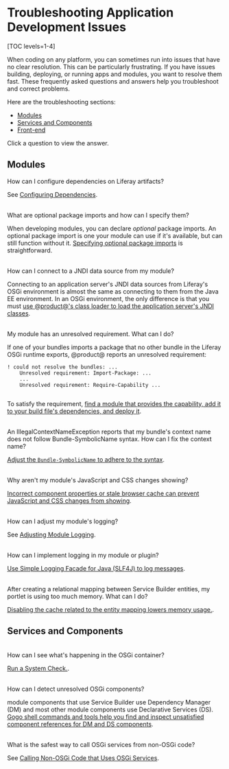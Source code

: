 # Troubleshooting Application Development Issues

[TOC levels=1-4]

When coding on any platform, you can sometimes run into issues that have no
clear resolution. This can be particularly frustrating. If you have issues
building, deploying, or running apps and modules, you want to resolve them
fast. These frequently asked questions and answers help you troubleshoot and
correct problems. 

Here are the troubleshooting sections:

-   [Modules](#modules)
-   [Services and Components](#services-and-components)
-   [Front-end](/docs/7-2/appdev/-/knowledge_base/a/troubleshooting-front-end-development-issues)

Click a question to view the answer.

## Modules

<div class="ldn-faq-question">
  <span class="ldn-faq-toggle-button" data-show="false" style="font-weight: normal;">How can I configure dependencies on Liferay artifacts?&nbsp;<span class="icon-caret-right" style="pointer-events:none;"></span></span>
  <div class="hide">  
    <p>See <a href="/docs/7-2/frameworks/-/knowledge_base/f/configuring-dependencies">Configuring Dependencies</a>. </p>
  </div>
</div>

<br/>
<div class="ldn-faq-question">
  <span class="ldn-faq-toggle-button" data-show="false" style="font-weight: normal;">What are optional package imports and how can I specify them?&nbsp;<span class="icon-caret-right" style="pointer-events:none;"></span></span>
  <div class="hide">  
    <p>When developing modules, you can declare <em>optional</em> package imports. An optional package import is one your module can use if it's available, but can still function without it. <a href="/docs/7-2/appdev/-/knowledge_base/a/declaring-optional-import-package-requirements">Specifying optional package imports</a> is straightforward. </p>
  </div>
</div>

<br/>
<div class="ldn-faq-question">
  <span class="ldn-faq-toggle-button" data-show="false" style="font-weight: normal;">How can I connect to a JNDI data source from my module?&nbsp;<span class="icon-caret-right" style="pointer-events:none;"></span></span>
  <div class="hide">  
    <p>Connecting to an application server's JNDI data sources from Liferay's OSGi environment is almost the same as connecting to them from the Java EE environment. In an OSGi environment, the only difference is that you must <a href="/docs/7-2/appdev/-/knowledge_base/a/connecting-to-data-sources-using-jndi">use @product@'s class loader to load the application server's JNDI classes</a>. </p>
  </div>
</div>

<br/>
<div class="ldn-faq-question">
  <span class="ldn-faq-toggle-button" data-show="false" style="font-weight: normal;">My module has an unresolved requirement. What can I do?&nbsp;<span class="icon-caret-right" style="pointer-events:none;"></span></span>
  <div class="hide">  
    <p>If one of your bundles imports a package that no other bundle in the Liferay OSGi runtime exports, @product@ reports an unresolved requirement:</p>
    <pre><code>! could not resolve the bundles: ...
    Unresolved requirement: Import-Package: ...
    ...
    Unresolved requirement: Require-Capability ...
    </code></pre>
    <p>To satisfy the requirement, <a href="/docs/7-2/appdev/-/knowledge_base/a/resolving-bundle-requirements">find a module that provides the capability, add it to your build file's dependencies, and deploy it</a>. </p>
  </div>
</div> 

<br/>
<div class="ldn-faq-question">
  <span class="ldn-faq-toggle-button" data-show="false" style="font-weight: normal;">An IllegalContextNameException reports that my bundle's context name does not follow Bundle-SymbolicName syntax. How can I fix the context name?&nbsp;<span class="icon-caret-right" style="pointer-events:none;"></span></span>
  <div class="hide">  
    <p><a href="/docs/7-2/appdev/-/knowledge_base/a/resolving-bundle-symbolicname-syntax-issues">Adjust the <code>Bundle-SymbolicName</code> to adhere to the syntax</a>. </p>
  </div>
</div>

<br/>
<div class="ldn-faq-question">
  <span class="ldn-faq-toggle-button" data-show="false" style="font-weight: normal;">Why aren't my module's JavaScript and CSS changes showing?&nbsp;<span class="icon-caret-right" style="pointer-events:none;"></span></span>
  <div class="hide">  
    <p><a href="/docs/7-2/appdev/-/knowledge_base/a/why-arent-my-modules-javascript-and-css-changes-showing">Incorrect component properties or stale browser cache can prevent JavaScript and CSS changes from showing</a>. </p>
  </div>
</div>

<br/>
<div class="ldn-faq-question">
  <span class="ldn-faq-toggle-button" data-show="false" style="font-weight: normal;">How can I adjust my module's logging?&nbsp;<span class="icon-caret-right" style="pointer-events:none;"></span></span>
  <div class="hide">  
    <p>See <a href="/docs/7-2/appdev/-/knowledge_base/a/adjusting-module-logging">Adjusting Module Logging</a>. </p>
  </div>
</div>

<br/>
<div class="ldn-faq-question">
  <span class="ldn-faq-toggle-button" data-show="false" style="font-weight: normal;">How can I implement logging in my module or plugin?&nbsp;<span class="icon-caret-right" style="pointer-events:none;"></span></span>
  <div class="hide">  
    <p><a href="/docs/7-2/appdev/-/knowledge_base/a/implementing-logging">Use Simple Logging Facade for Java (SLF4J) to log messages</a>.</p>
  </div>
</div>

<br/>
<div class="ldn-faq-question">
  <span class="ldn-faq-toggle-button" data-show="false" style="font-weight: normal;">After creating a relational mapping between Service Builder entities, my portlet is using too much memory. What can I do?&nbsp;<span class="icon-caret-right" style="pointer-events:none;"></span></span>
  <div class="hide">  
    <p><a href="/docs/7-2/appdev/-/knowledge_base/a/disabling-cache-for-table-mapper-tables">Disabling the cache related to the entity mapping lowers memory usage.</a>.</p>
</div>
</div>

## Services and Components

<br/>
<div class="ldn-faq-question">
  <span class="ldn-faq-toggle-button" data-show="false" style="font-weight: normal;">How can I see what's happening in the OSGi container?&nbsp;<span class="icon-caret-right" style="pointer-events:none;"></span></span>
  <div class="hide">  
    <p><a href="/docs/7-2/appdev/-/knowledge_base/a/system-check">Run a System Check.</a>. </p>
  </div>
</div>

<br/>
<div class="ldn-faq-question">
  <span class="ldn-faq-toggle-button" data-show="false" style="font-weight: normal;">How can I detect unresolved OSGi components?&nbsp;<span class="icon-caret-right" style="pointer-events:none;"></span></span>
  <div class="hide">  
    <p>module components that use Service Builder use Dependency Manager (DM) and most other module components use Declarative Services (DS). <a href="/docs/7-2/appdev/-/knowledge_base/a/detecting-unresolved-osgi-components">Gogo shell commands and tools help you find and inspect unsatisfied component references for DM and DS components</a>. </p>
  </div>
</div>

<br/>
<div class="ldn-faq-question">
  <span class="ldn-faq-toggle-button" data-show="false" style="font-weight: normal;">What is the safest way to call OSGi services from non-OSGi code?&nbsp;<span class="icon-caret-right" style="pointer-events:none;"></span></span>
  <div class="hide">  
    <p>See <a href="/docs/7-2/frameworks/-/knowledge_base/f/service-trackers">Calling Non-OSGi Code that Uses OSGi Services</a>. </p>
  </div>
</div>
